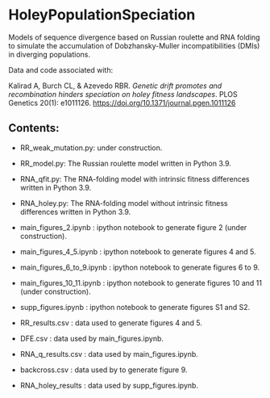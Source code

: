 # HoleyPopulationSpeciation

Models of sequence divergence based on Russian roulette and RNA folding to simulate the accumulation of Dobzhansky-Muller incompatibilities (DMIs) in diverging populations.

Data and code associated with:

Kalirad A, Burch CL, & Azevedo RBR. _Genetic drift promotes and recombination hinders speciation on holey fitness landscapes_. PLOS Genetics 20(1): e1011126. https://doi.org/10.1371/journal.pgen.1011126

## Contents:

+ RR_weak_mutation.py: under construction.

+ RR_model.py: The Russian roulette model written in Python 3.9.

+ RNA_qfit.py: The RNA-folding model with intrinsic fitness differences written in Python 3.9.

+ RNA_holey.py: The RNA-folding model without intrinsic fitness differences written in Python 3.9.

+ main_figures_2.ipynb : ipython notebook to generate figure 2 (under construction).

+ main_figures_4_5.ipynb : ipython notebook to generate figures 4 and 5.

+ main_figures_6_to_9.ipynb : ipython notebook to generate figures 6 to 9.

+ main_figures_10_11.ipynb : ipython notebook to generate figures 10 and 11 (under construction).

+ supp_figures.ipynb : ipython notebook to generate figures S1 and S2.

+ RR_results.csv : data used to generate figures 4 and 5.

+ DFE.csv : data used by main_figures.ipynb.

+ RNA_q_results.csv : data used by main_figures.ipynb.

+ backcross.csv : data used by to generate figure 9.

+ RNA_holey_results : data used by supp_figures.ipynb.
